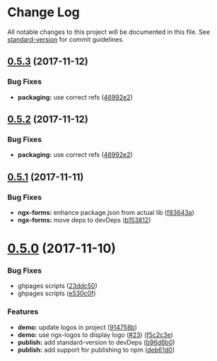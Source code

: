 # Change Log

All notable changes to this project will be documented in this file. See [standard-version](https://github.com/conventional-changelog/standard-version) for commit guidelines.

<a name="0.5.3"></a>
## [0.5.3](https://github.com/ngx-plus/ngx-forms/compare/v0.5.1...v0.5.3) (2017-11-12)


### Bug Fixes

* **packaging:** use correct refs ([46992e2](https://github.com/ngx-plus/ngx-forms/commit/46992e2))



<a name="0.5.2"></a>
## [0.5.2](https://github.com/ngx-plus/ngx-forms/compare/v0.5.1...v0.5.2) (2017-11-12)


### Bug Fixes

* **packaging:** use correct refs ([46992e2](https://github.com/ngx-plus/ngx-forms/commit/46992e2))



<a name="0.5.1"></a>
## [0.5.1](https://github.com/ngx-plus/ngx-forms/compare/v0.5.0...v0.5.1) (2017-11-11)


### Bug Fixes

* **ngx-forms:** enhance package.json from actual lib ([f83643a](https://github.com/ngx-plus/ngx-forms/commit/f83643a))
* **ngx-forms:** move deps to devDeps ([b153812](https://github.com/ngx-plus/ngx-forms/commit/b153812))



<a name="0.5.0"></a>
# [0.5.0](https://github.com/ngx-plus/ngx-forms/compare/v0.3.1...v0.5.0) (2017-11-10)


### Bug Fixes

* ghpages scripts ([23ddc50](https://github.com/ngx-plus/ngx-forms/commit/23ddc50))
* ghpages scripts ([e530c0f](https://github.com/ngx-plus/ngx-forms/commit/e530c0f))


### Features

* **demo:** update logos in project ([914758b](https://github.com/ngx-plus/ngx-forms/commit/914758b))
* **demo:** use ngx-logos to display logo ([#23](https://github.com/ngx-plus/ngx-forms/issues/23)) ([f5c2c3e](https://github.com/ngx-plus/ngx-forms/commit/f5c2c3e))
* **publish:** add standard-version to devDeps ([b96d6b0](https://github.com/ngx-plus/ngx-forms/commit/b96d6b0))
* **publish:** add support for publishing to npm ([deb61d0](https://github.com/ngx-plus/ngx-forms/commit/deb61d0))




